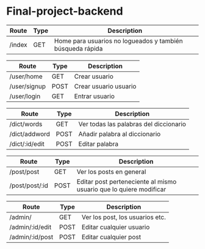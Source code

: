 # Final-project-backend


Route | Type | Description
| -- | -- | -- |
/index | GET | Home para usuarios no logueados y también búsqueda rápida


Route | Type | Description
| -- | -- | -- |
/user/home | GET | Crear usuario 
/user/signup | POST | Crear usuario usuario 
/user/login | GET | Entrar usuario 


Route | Type | Description
| -- | -- | -- |
/dict/words | GET | Ver todas las palabras del diccionario
/dict/addword | POST | Añadir palabra al diccionario
/dict/:id/edit | POST | Editar palabra


Route | Type | Description
| -- | -- | -- |
/post/post | GET | Ver los posts en general
/post/post/:id | POST | Editar post perteneciente al mismo usuario que lo quiere modificar


Route | Type | Description
| -- | -- | -- |
/admin/ | GET | Ver los post, los usuarios etc.
/admin/:id/edit | POST | Editar cualquier usuario
/admin/:id/post | POST | Editar cualquier post
